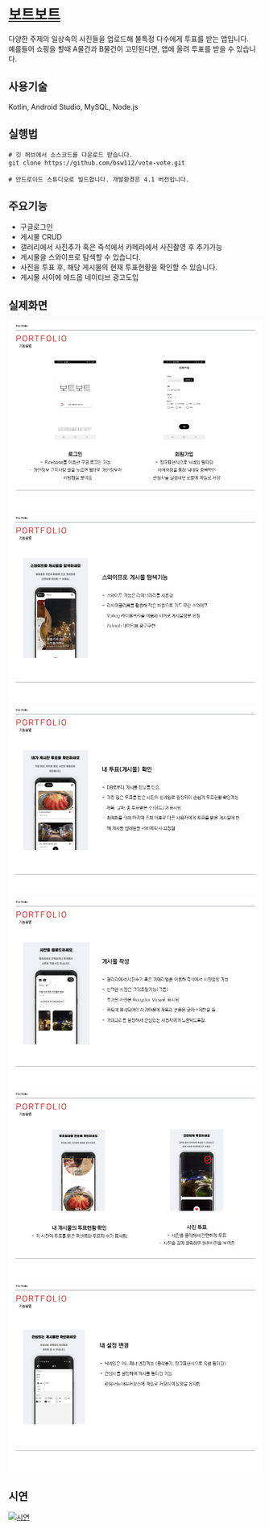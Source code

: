# [보트보트](https://play.google.com/store/apps/details?id=com.manta.firstapp)<br>
다양한 주제의 일상속의 사진들을 업로드해 불특정 다수에게 투표를 받는 앱입니다.<br/>
예를들어 쇼핑을 할때 A물건과 B물건이 고민된다면, 앱에 올려 투표를 받을 수 있습니다.

## 사용기술
Kotlin, Android Studio, MySQL, Node.js

## 실행법
```
# 깃 허브에서 소스코드를 다운로드 받습니다.
git clone https://github.com/bsw112/vote-vote.git

# 안드로이드 스튜디오로 빌드합니다. 개발환경은 4.1 버전입니다.
```

## 주요기능
* 구글로그인
* 게시물 CRUD
* 갤러리에서 사진추가 혹은 즉석에서 카메라에서 사진촬영 후 추가가능
* 게시물을 스와이프로 탐색할 수 있습니다.
* 사진을 투표 후, 해당 게시물의 현재 투표현황을 확인할 수 있습니다.
* 게시물 사이에 애드몹 네이티브 광고도입

## 실제화면
![alt](readme/슬라이드14.PNG)
![alt](readme/슬라이드15.PNG)
![alt](readme/슬라이드16.PNG)
![alt](readme/슬라이드17.PNG)
![alt](readme/슬라이드18.PNG)
![alt](readme/슬라이드19.PNG)

## 시연
[![시연](http://img.youtube.com/vi/kxFRko6wcPg/0.jpg)](https://www.youtube.com/watch?v=kxFRko6wcPg)


